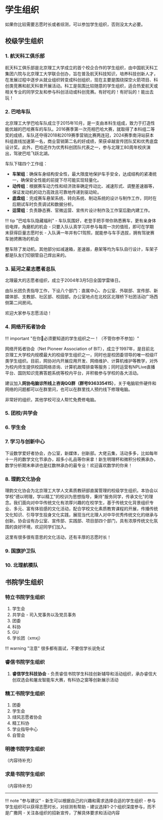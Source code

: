 # 学生组织

如果你比较需要志愿时长或者综测，可以参加学生组织，否则没太大必要。

## 校级学生组织

### 1. 航天科工俱乐部

航天科工俱乐部是北京理工大学成立的首个校企合作的学生组织，由中国航天科工集团六院与北京理工大学联合创办，旨在普及航天科技知识，培养科技创新人才，在发展过程中逐步从就业组织转变成科创组织，现在主要是围绕探空火箭项目、科创类竞赛和航天科普开展活动。科工是氛围比较随意的学生组织，适合热爱航天或相关专业的同学交友和参与科创活动或科创竞赛。有好吃的！有好玩的！能出去玩！

### 2. 巴哈车队

北京理工大学巴哈车队成立于2015年10月，是一支由本科生组成，致力于打造性能优越的巴哈赛车的车队。2016赛季第一次亮相巴哈大赛，就取得了本科组二等奖的成绩，车队还夺得2018和2019赛季营销比赛两连冠，2024赛季南浔站获本科组直线加速第一名，商业营销第二名的好成绩，荣获卓越宣传团队奖和优秀底盘设计奖。此外，巴哈还作为优秀科创团队代表之一，参与北理工80周年校庆演出，驾驶巴哈飞跃北湖。

车队下辖四个工作组：

- **车架组**：确保车身结构安全性，最大限度地保护车手安全，达成结构的紧凑统一，确保安全性能的前提下尽可能实现轻量化。
- **动传组**：根据赛车动力性和经济效率确定传动比、减速形式、调整差速器等，保证发动机的动力高效且可靠地传递到驱动轮。
- **底盘组**：完成赛车悬架系统、转向系统、制动系统的设计与制作工作，同时在后期试车时负责调试和数据分析。
- **运营组**：负责静态赛、官微运营、宣传片设计制作及工作室后勤内建工作。

!!! tip "巴哈车队隐藏福利"
    - 车队氛围好，老登手把手带你熟悉赛车，更有亲身体验电焊，角磨机的机会
    - 只要入队认真学习并参与每周一次的值班，即可在学期末获得巨量志愿时长
    - 入队满一年并有C1驾照，就能参与车手选拔，拥有驾驶赛车驰骋赛场的机会

整车除了发动机，其他部分如减速箱，差速器，悬架等均为车队自行设计，车架子都是队友们切钢管自己焊出来的。

### 3. 延河之星志愿者总队

北理最大的志愿者组织，成立于2004年3月5日全国学雷锋日。

由队长团负责指导工作，下设八个部门：直属中心、办公室、外联部、宣传部、新媒体部、支教部、社区部、校园部。办公室地点在北校区北理桥下社团活动广场西侧第二间房间。

欢迎大家参与志愿活动！

### 4. 网络开拓者协会

!!! important "在你🍐必须要知道的学生组织之一！（不管你参不参加）"

网络开拓者协会（Net Pioneer Association of BIT），成立于1997年，是目前北京理工大学校内规模最大的校级学生组织之一，同时也是校团委领导的唯一校级IT类学生组织。目前，网协对内开展应用开发、网络维护、计算机维护等教学，对外为校内师生提供校园网络咨询、计算机故障排查等服务；同时运营有NPLive直播平台、国防知识竞赛答题系统等校内平台，并积极参与学校的各大活动。

建议加入**网协电脑诊所线上咨询QQ群（群号936335415）**，关于电脑软件硬件和网络的问题都可以在群里问，也可以在群里找人预约线下修理电脑。

非常好的组织，其他学校可没人帮忙免费修电脑。

### 5. 团校/共学会

### 6. 学生会

### 7. 学习与创新中心

下设数学爱好者协会，办公室，新媒体，创新部。大佬云集，活动多多，比如每年十一月的数学文化节承办，超多小礼品等你来拿！新生明理杯和微积分校赛承办，数学分析期末串讲也是红数林承办的最专业！欢迎喜欢数学的你来！

### 8. 理韵文化协会

理韵文化协会为北京理工大学人文素质教研部直属管理的校级学生组织。本协会以学校"德以明理，学以精工"的校训为思想指导，秉持"服务同学，传承文化"的理念。我们面向对中华传统文化有浓厚兴趣的在校学生，基于传统文化背景组织专业、多元、富有体验感的文化活动，配合学校文化素质教育课程的开展，传播传统文化知识、引导学生投身文化实践，展现当代北理人对中华优秀传统文化的继承与创新。协会设有办公室、宣传部、实践部、项目部四个部门，具有浓厚传统文化氛围的良好环境，欢迎同学们加入。

这里有很多很有意思的文化活动，还有丰厚的志愿时长！

### 9. 国旗护卫队

### 10. 北理航模队

## 书院学生组织

### 特立书院学生组织

1. 学生会
2. 共学会 - 司入党事务以及党员事务
3. 团委
4. 科协
5. GU
6. 学长团（xmxj）

!!! warning "注意"
    很多都有面试，不要信学长说免试

### 睿信书院学生组织

1. **睿信学生科技协会** - 负责睿信书院学生科技创新辅导和活动组织，承办睿信大创双选会和屠龙智能车大赛，有科协之窗等创新展示活动

### 精工书院学生组织

1. 团委
2. 学生会
3. 绿风志愿者协会
4. 精工科协
5. 学业指导中心
6. 自管会

### 明德书院学生组织

（内容待补充）

### 求是书院学生组织

（内容待补充）

---

!!! note "参与建议"
    - 新生可以根据自己的兴趣和需求选择合适的学生组织
    - 参与学生组织可以获得志愿时长，对综测有帮助
    - 建议选择1-2个组织深度参与，而不是广撒网
    - 关注各组织的招新宣传，了解具体要求和活动内容
